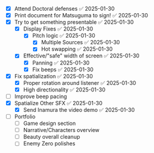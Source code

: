 - [x] Attend Doctoral defenses ✅ 2025-01-30
- [x] Print document for Matsuguma to sign! ✅ 2025-01-30
- [x] Try to get something presentable ✅ 2025-01-30
	- [x] Display Fixes ✅ 2025-01-30
		- [x] Pitch logic ✅ 2025-01-30
			- [x] Multiple Sources ✅ 2025-01-30
			- [x] Hot swapping ✅ 2025-01-30
	- [x] Effective/"safe" width of screen ✅ 2025-01-30
		- [x] Panning ✅ 2025-01-30
		- [x] Fix beeps ✅ 2025-01-30
- [x] Fix spatialization ✅ 2025-01-30
	- [x] Proper rotation around listener ✅ 2025-01-30
	- [x] High directionality ✅ 2025-01-30
- [ ] Improve beep pacing
- [x] Spatialize Other SFX ✅ 2025-01-30
	- [x] Send Inamura the video demo ✅ 2025-01-30
- [ ] Portfolio 
	- [ ] Game design section 
	- [ ] Narrative/Characters overview 
	- [ ] Beauty overall cleanup
	- [ ] Enemy Zero polishes